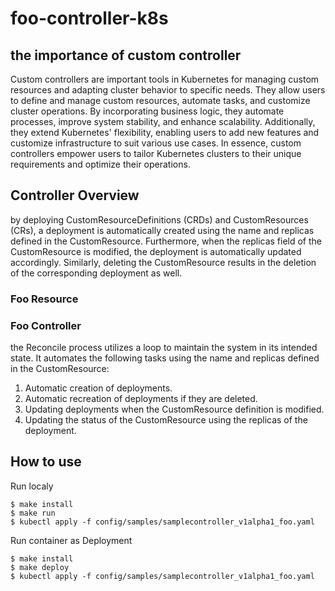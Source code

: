 # foo-controller-k8s

## the importance of custom controller
Custom controllers are important tools in Kubernetes for managing custom resources and adapting cluster behavior to specific needs. They allow users to define and manage custom resources, automate tasks, and customize cluster operations. By incorporating business logic, they automate processes, improve system stability, and enhance scalability. Additionally, they extend Kubernetes' flexibility, enabling users to add new features and customize infrastructure to suit various use cases. In essence, custom controllers empower users to tailor Kubernetes clusters to their unique requirements and optimize their operations.
## Controller Overview
by deploying CustomResourceDefinitions (CRDs) and CustomResources (CRs), a deployment is automatically created using the name and replicas defined in the CustomResource. Furthermore, when the replicas field of the CustomResource is modified, the deployment is automatically updated accordingly. Similarly, deleting the CustomResource results in the deletion of the corresponding deployment as well.
### Foo Resource
### Foo Controller
the Reconcile process utilizes a loop to maintain the system in its intended state. It automates the following tasks using the name and replicas defined in the CustomResource:

1. Automatic creation of deployments.
2. Automatic recreation of deployments if they are deleted.
3. Updating deployments when the CustomResource definition is modified.
4. Updating the status of the CustomResource using the replicas of the deployment.
## How to use



Run localy

```
$ make install
$ make run
$ kubectl apply -f config/samples/samplecontroller_v1alpha1_foo.yaml
```

Run container as Deployment

```
$ make install
$ make deploy
$ kubectl apply -f config/samples/samplecontroller_v1alpha1_foo.yaml
```
